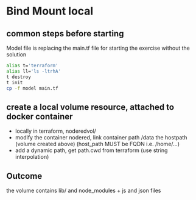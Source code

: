 # Bind Mount local

## common steps before starting

Model file is replacing the main.tf file for starting the exercise without the solution

```bash
alias t='terraform'
alias ll='ls -ltrhA'
t destroy
t init
cp -f model main.tf
````

## create a local volume resource, attached to docker container
- locally in terraform, noderedvol/ 
- modify the container nodered, link container path /data the hostpath (volume created above)
  (host_path MUST be FQDN i.e. /home/...)
- add a dynamic path, get path.cwd from terraform (use string interpolation)

## Outcome
the volume contains lib/ and node_modules + js and json files
